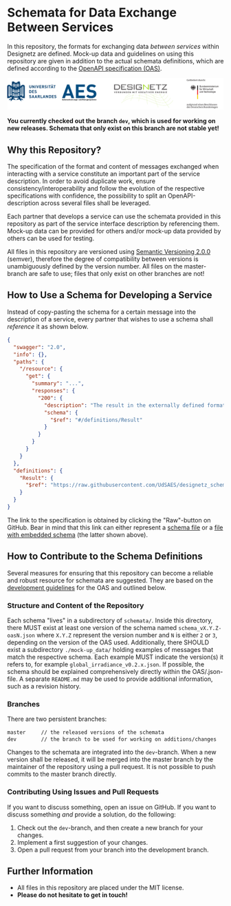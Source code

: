# Schemata for Data Exchange Between Services
In this repository, the formats for exchanging data _between services_ within Designetz are defined. Mock-up data and guidelines on using this repository are given in addition to the actual schemata definitions, which are defined according to the [OpenAPI specification (OAS)](https://github.com/OAI/OpenAPI-Specification/blob/master/versions/2.0.md).

![](https://github.com/UdSAES/designetz_schemata/blob/master/resources/logos_uds_aes_designetz_bmwi.png)

__You currently checked out the branch `dev`, which is used for working on new releases. Schemata that only exist on this branch are not stable yet!__

## Why this Repository?
The specification of the format and content of messages exchanged when interacting with a service constitute an important part of the service description. In order to avoid duplicate work, ensure consistency/interoperability and follow the evolution of the respective specifications with confidence, the possibility to split an OpenAPI-description across several files shall be leveraged.

Each partner that develops a service can use the schemata provided in this repository as part of the service interface description by referencing them. Mock-up data can be provided for others and/or mock-up data provided by others can be used for testing.

All files in this repository are versioned using [Semantic Versioning 2.0.0](https://semver.org/spec/v2.0.0.html) (semver), therefore the degree of compatibility between versions is unambiguously defined by the version number. All files on the master-branch are safe to use; files that only exist on other branches are not!

## How to Use a Schema for Developing a Service
Instead of copy-pasting the schema for a certain message into the description of a service, every partner that wishes to use a schema shall _reference_ it as shown below.
```json
{
  "swagger": "2.0",
  "info": {},
  "paths": {
    "/resource": {
      "get": {
        "summary": "...",
        "responses": {
          "200": {
            "description": "The result in the externally defined format.",
            "schema": {
              "$ref": "#/definitions/Result"
            }
          }
        }
      }
    }
  },
  "definitions": {
    "Result": {
      "$ref": "https://raw.githubusercontent.com/UdSAES/designetz_schemata/master/schemata/forecast/schema_v0.2.1-oas2.json#/Result"
    }
  }
}

```
The link to the specification is obtained by clicking the "Raw"-button on GitHub. Bear in mind that this link can either represent a [schema file](https://github.com/OAI/OpenAPI-Specification/blob/master/versions/2.0.md#relative-schema-file-example) or a [file with embedded schema](https://github.com/OAI/OpenAPI-Specification/blob/master/versions/2.0.md#relative-files-with-embedded-schema-example) (the latter shown above).

## How to Contribute to the Schema Definitions
Several measures for ensuring that this repository can become a reliable and robust resource for schemata are suggested. They are based on the [development guidelines](https://github.com/OAI/OpenAPI-Specification/blob/master/DEVELOPMENT.md) for the OAS and outlined below.

### Structure and Content of the Repository
Each schema "lives" in a subdirectory of `schemata/`. Inside this directory, there MUST exist at least one version of the schema named `schema_vX.Y.Z-oasN.json` where `X.Y.Z` represent the version number and `N` is either `2` or `3`, depending on the version of the OAS used. Additionally, there SHOULD exist a subdirectory `./mock-up_data/` holding examples of messages that match the respective schema. Each example MUST indicate the version(s) it refers to, for example `global_irradiance_v0.2.x.json`. If possible, the schema should be explained comprehensively directly within the OAS/.json-file. A separate `README.md` may be used to provide additional information, such as a revision history.

### Branches
There are two persistent branches:
```
master     // the released versions of the schemata
dev        // the branch to be used for working on additions/changes
```
Changes to the schemata are integrated into the `dev`-branch. When a new version shall be released, it will be merged into the master branch by the maintainer of the repository using a pull request. It is not possible to push commits to the master branch directly.

### Contributing Using Issues and Pull Requests
If you want to discuss something, open an issue on GitHub. If you want to discuss something _and_ provide a solution, do the following:
1. Check out the `dev`-branch, and then create a new branch for your changes.
2. Implement a first suggestion of your changes.
3. Open a pull request from your branch into the development branch.

## Further Information
* All files in this repository are placed under the MIT license.
* __Please do not hesitate to get in touch!__
